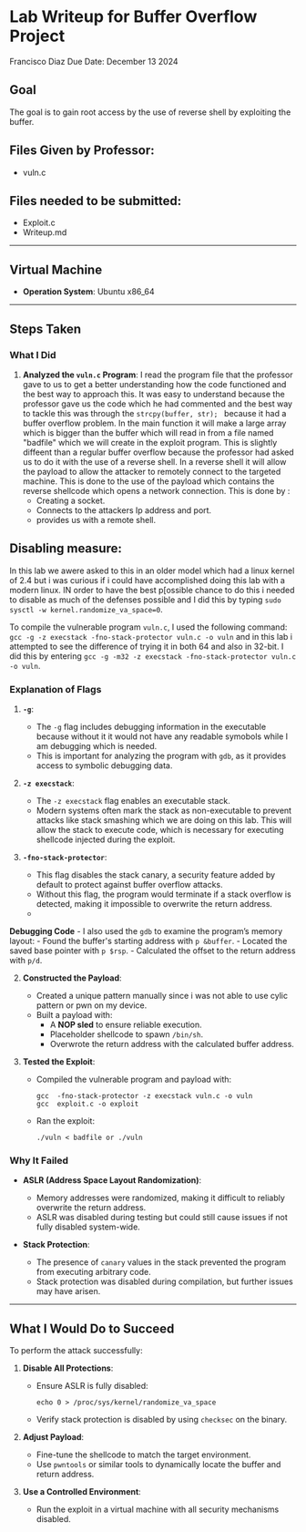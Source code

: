 # Lab Writeup for Buffer Overflow Project
Francisco Diaz
Due Date: December 13 2024

## Goal
The goal is to gain root access by the use of reverse shell by exploiting the buffer.

## Files Given by Professor:
- vuln.c

## Files needed to be submitted:
- Exploit.c
- Writeup.md

---

## Virtual Machine 
- **Operation System**: Ubuntu x86_64
---

## Steps Taken
### What I Did
1. **Analyzed the `vuln.c` Program**:
   I read the program file that the professor gave to us to get a better understanding how the code functioned and the best way to approach this. It was easy to understand because the professor gave us the code which he had commented and the best way to tackle this was through the  `strcpy(buffer, str); ` because it had a buffer overflow problem. In the main function it will make a large array which is bigger than the buffer which will read in from a file named "badfile" which we will create in the exploit program. This is slightly diffeent than a regular buffer overflow because the professor had asked us to do it with the use of a reverse shell. In a reverse shell it will allow the payload to allow the attacker to remotely connect to the targeted machine. This is done to the use of the payload which contains the reverse shellcode which opens a network connection. This is done by :
   - Creating a socket.
   - Connects to the attackers Ip address and port.
   - provides us with a remote shell.

## Disabling measure:
In this lab we awere asked to this in an older model which had a linux kernel of 2.4 but i was curious if i could have accomplished doing this lab with a modern linux. IN order to have the best p[ossible chance to do this i needed to disable as much of the defenses possible and I did this by typing `sudo sysctl -w kernel.randomize_va_space=0`.

To compile the vulnerable program `vuln.c`, I used the following command:
`gcc -g -z execstack -fno-stack-protector vuln.c -o vuln` and in this lab i attempted to see the difference of trying it in both 64 and also in 32-bit. I did this by entering `gcc -g -m32 -z execstack -fno-stack-protector vuln.c -o vuln`.

### Explanation of Flags
1. **`-g`**:
   - The `-g` flag includes debugging information in the executable because without it it would not have any readable symobols while I am debugging which is needed.
   - This is important for analyzing the program with `gdb`, as it provides access to symbolic debugging data.

3. **`-z execstack`**:
   - The `-z execstack` flag enables an executable stack.
   - Modern systems often mark the stack as non-executable to prevent attacks like stack smashing which we are doing on this lab. This will allow the stack to execute code, which is necessary for executing shellcode injected during the exploit.


4. **`-fno-stack-protector`**:
   - This flag disables the stack canary, a security feature added by default to protect against buffer overflow attacks.
   - Without this flag, the program would terminate if a stack overflow is detected, making it impossible to overwrite the return address.
   - 
**Debugging Code**
     - I also used the `gdb` to examine the program’s memory layout:
     - Found the buffer's starting address with `p &buffer`.
     - Located the saved base pointer with `p $rsp`. 
     - Calculated the offset to the return address with `p/d`.

2. **Constructed the Payload**:
   - Created a unique pattern manually since i was not able to use cylic pattern or pwn on my device.
   - Built a payload with:
     - A **NOP sled** to ensure reliable execution.
     - Placeholder shellcode to spawn `/bin/sh`.
     - Overwrote the return address with the calculated buffer address.

3. **Tested the Exploit**:
   - Compiled the vulnerable program and payload with:
     ```
     gcc  -fno-stack-protector -z execstack vuln.c -o vuln
     gcc  exploit.c -o exploit
     ```
   - Ran the exploit:
     ```
     ./vuln < badfile or ./vuln
     ```

### Why It Failed
- **ASLR (Address Space Layout Randomization)**:
  - Memory addresses were randomized, making it difficult to reliably overwrite the return address.
  - ASLR was disabled during testing but could still cause issues if not fully disabled system-wide.

- **Stack Protection**:
  - The presence of `canary` values in the stack prevented the program from executing arbitrary code.
  - Stack protection was disabled during compilation, but further issues may have arisen.

---

## What I Would Do to Succeed
To perform the attack successfully:
1. **Disable All Protections**:
   - Ensure ASLR is fully disabled:
     ```
     echo 0 > /proc/sys/kernel/randomize_va_space
     ```
   - Verify stack protection is disabled by using `checksec` on the binary.

2. **Adjust Payload**:
   - Fine-tune the shellcode to match the target environment.
   - Use `pwntools` or similar tools to dynamically locate the buffer and return address.

3. **Use a Controlled Environment**:
   - Run the exploit in a virtual machine with all security mechanisms disabled.





